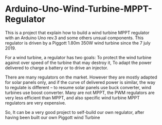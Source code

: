 # Arduino-Uno-Wind-Turbine-MPPT-Regulator
This is a project that explain how to build a wind turbine MPPT regulator with an Arduino Uno rev.3 and some others unsual components. This regulator is driven by a Piggott 1.80m 350W wind turbine since the 7 july 2019.

For a wind turbine, a regulator has two goals: 
To protect the wind turbine against over speed of the turbine that may destroy it,
To adapt the power delivered to charge a battery or to drive an injector. 

There are many regulators on the market. However they are mostly adapted for solar panels only, and if the curve of delivered power is similar, the way to regulate is different – to resume solar panels use buck converter, wind turbines use boost converter. 
Many are not MPPT, the PWM regulators are very less efficient than MPPT, and also specific wind turbine MPPT regulators are very expensive. 

So, It can be a very good project to self-build our own regulator, after having been built our own Piggott wind Turbine
